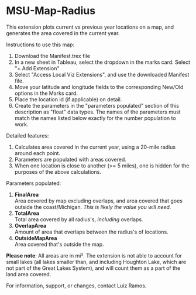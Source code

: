 # MSU-Map-Radius

This extension plots current vs previous year locations on a map, and generates the area covered in the current year.

Instructions to use this map:

1. Download the Manifest.trex file
2. In a new sheet in Tableau, select the dropdown in the marks card. Select "+ Add Extension"
3. Select "Access Local Viz Extensions", and use the downloaded Manifest file.
4. Move your latitude and longitude fields to the corresponding New/Old options in the Marks card.
5. Place the location id (if applicable) on detail.
6. Create the parameters in the "parameters populated" section of this description as "float" data types. The names of the parameters must match the names listed below exactly for the number population to work.

Detailed features:
1. Calculates area covered in the current year, using a 20-mile radius around each point.
2. Parameters are populated with areas covered.
3. When one location is close to another (>= 5 miles), one is hidden for the purposes of the above calculations.

Parameters populated:
1. **FinalArea**
<br /> Area covered by map excluding overlaps, and area covered that goes outside the coast/Michigan. *This is likely the value you will need.*
2. **TotalArea**
<br /> Total area covered by all radius's, *including* overlaps.
2. **OverlapArea**
<br /> Amount of area that overlaps between the radius's of locations.
3. **OutsideMapArea**
<br /> Area covered that's outside the map.

**Please note**: All areas are in mi². The extension is not able to account for small lakes (all lakes smaller than, and including Houghton Lake, which are not part of the Great Lakes System), and will count them as a part of the land area covered.

For information, support, or changes, contact Luiz Ramos.